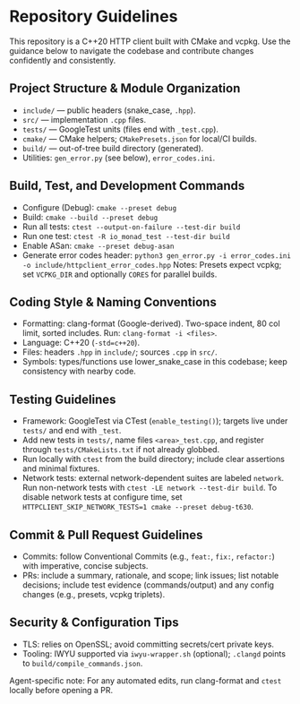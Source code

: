 # Repository Guidelines

This repository is a C++20 HTTP client built with CMake and vcpkg. Use the guidance below to navigate the codebase and contribute changes confidently and consistently.

## Project Structure & Module Organization
- `include/` — public headers (snake_case, `.hpp`).
- `src/` — implementation `.cpp` files.
- `tests/` — GoogleTest units (files end with `_test.cpp`).
- `cmake/` — CMake helpers; `CMakePresets.json` for local/CI builds.
- `build/` — out-of-tree build directory (generated).
- Utilities: `gen_error.py` (see below), `error_codes.ini`.

## Build, Test, and Development Commands
- Configure (Debug): `cmake --preset debug`
- Build: `cmake --build --preset debug`
- Run all tests: `ctest --output-on-failure --test-dir build`
- Run one test: `ctest -R io_monad_test --test-dir build`
- Enable ASan: `cmake --preset debug-asan`
- Generate error codes header: `python3 gen_error.py -i error_codes.ini -o include/httpclient_error_codes.hpp`
Notes: Presets expect vcpkg; set `VCPKG_DIR` and optionally `CORES` for parallel builds.

## Coding Style & Naming Conventions
- Formatting: clang-format (Google-derived). Two-space indent, 80 col limit, sorted includes. Run: `clang-format -i <files>`.
- Language: C++20 (`-std=c++20`).
- Files: headers `.hpp` in `include/`; sources `.cpp` in `src/`.
- Symbols: types/functions use lower_snake_case in this codebase; keep consistency with nearby code.

## Testing Guidelines
- Framework: GoogleTest via CTest (`enable_testing()`); targets live under `tests/` and end with `_test`.
- Add new tests in `tests/`, name files `<area>_test.cpp`, and register through `tests/CMakeLists.txt` if not already globbed.
- Run locally with `ctest` from the build directory; include clear assertions and minimal fixtures.
- Network tests: external network-dependent suites are labeled `network`. Run non-network tests with `ctest -LE network --test-dir build`. To disable network tests at configure time, set `HTTPCLIENT_SKIP_NETWORK_TESTS=1 cmake --preset debug-t630`.

## Commit & Pull Request Guidelines
- Commits: follow Conventional Commits (e.g., `feat:`, `fix:`, `refactor:`) with imperative, concise subjects.
- PRs: include a summary, rationale, and scope; link issues; list notable decisions; include test evidence (commands/output) and any config changes (e.g., presets, vcpkg triplets).

## Security & Configuration Tips
- TLS: relies on OpenSSL; avoid committing secrets/cert private keys.
- Tooling: IWYU supported via `iwyu-wrapper.sh` (optional); `.clangd` points to `build/compile_commands.json`.

Agent-specific note: For any automated edits, run clang-format and `ctest` locally before opening a PR.

